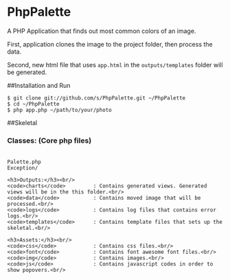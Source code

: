 PhpPalette
==========

A PHP Application that finds out most common colors of an image.

First, application clones the image to the project folder, then process the data.

Second, new html file that uses <code>app.html</code> in the <code>outputs/templates</code> folder will be generated.

##Installation and Run

```
$ git clone git://github.com/s/PhpPalette.git ~/PhpPalette
$ cd ~/PhpPalette
$ php app.php ~/path/to/your/photo
```

##Skeletal
	<h3>Classes: (Core php files)</h3><br/>
	<code>Palette.php</code><br/>
	<code>Exception/</code><br/>

	<h3>Outputs:</h3><br/>
	<code>charts</code>         : Contains generated views. Generated views will be in the this folder.<br/>
	<code>data</code>        	: Contains moved image that will be processed.<br/>
	<code>logs</code>           : Contains log files that contains error logs.<br/>
	<code>templates</code>      : Contains template files that sets up the skeletal.<br/>

	<h3>Assets:</h3><br/>
	<code>css</code>         	: Contains css files.<br/>
	<code>font</code>        	: Contains font awesome font files.<br/>
	<code>img</code>           	: Contains images.<br/>
	<code>js</code>      		: Contains javascript codes in order to show popovers.<br/>